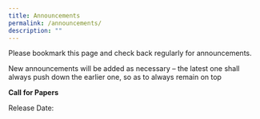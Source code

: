 ```yaml
---
title: Announcements
permalink: /announcements/
description: ""
---
```

Please bookmark this page and check back regularly for announcements.

New announcements will be added as necessary –  the latest one shall always push down the earlier one, so as to always remain on top

**Call for Papers**

Release Date: